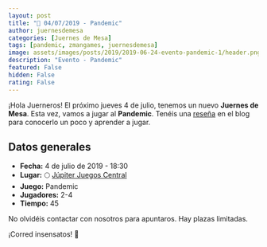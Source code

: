 ```yaml
---
layout: post
title: "📆 04/07/2019 - Pandemic"
author: juernesdemesa
categories: [Juernes de Mesa]
tags: [pandemic, zmangames, juernesdemesa]
image: assets/images/posts/2019/2019-06-24-evento-pandemic-1/header.png
description: "Evento - Pandemic"
featured: False
hidden: False
rating: False
---
```


¡Hola Juerneros! El próximo jueves 4 de julio, tenemos un nuevo **Juernes de Mesa**. Esta vez, vamos a jugar al **Pandemic**. Tenéis una [reseña](/conociendo-pandemic) en el blog para conocerlo un poco y aprender a jugar.

## Datos generales

- **Fecha:** 4 de julio de 2019 - 18:30
- **Lugar:** 🌕 [Júpiter Juegos Central](https://www.jupiterjuegos.com/tiendas/)
- **Juego:** Pandemic
- **Jugadores:** 2-4
- **Tiempo:** 45

No olvidéis contactar con nosotros para apuntaros. Hay plazas limitadas.

¡Corred insensatos! 🧙

